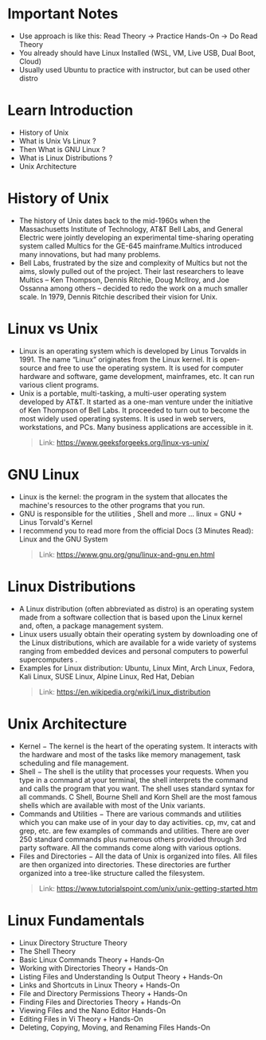 # Important Notes
- Use approach is like this: Read Theory -> Practice Hands-On -> Do Read Theory
- You already should have Linux Installed (WSL, VM, Live USB, Dual Boot, Cloud)
- Usually used Ubuntu to practice with instructor, but can be used other distro

# Learn Introduction
- History of Unix
- What is Unix Vs Linux ?
- Then What is GNU Linux ?
- What is Linux Distributions ?
- Unix Architecture

# History of Unix
- The history of Unix dates back to the mid-1960s when the Massachusetts Institute of Technology, AT&T Bell Labs, and General Electric were jointly developing an experimental time-sharing operating system called Multics for the GE-645 mainframe.Multics introduced many innovations, but had many problems.
- Bell Labs, frustrated by the size and complexity of Multics but not the aims, slowly pulled out of the project. Their last researchers to leave Multics – Ken Thompson, Dennis Ritchie, Doug McIlroy, and Joe Ossanna among others – decided to redo the work on a much smaller scale. In 1979, Dennis Ritchie described their vision for Unix.

# Linux vs Unix
- Linux is an operating system which is developed by Linus Torvalds in 1991. The name “Linux” originates from the Linux kernel. It is open-source and free to use the operating system. It is used for computer hardware and software, game development, mainframes, etc. It can run various client programs.
- Unix is a portable, multi-tasking, a multi-user operating system developed by AT&T. It started as a one-man venture under the initiative of Ken Thompson of Bell Labs. It proceeded to turn out to become the most widely used operating systems. It is used in web servers, workstations, and PCs. Many business applications are accessible in it.
  > Link: https://www.geeksforgeeks.org/linux-vs-unix/

# GNU Linux
- Linux is the kernel: the program in the system that allocates the machine's resources to the other programs that you run.
- GNU is responsible for the utilities , Shell and more ... linux = GNU + Linus Torvald's Kernel
- I recommend you to read more from the official Docs (3 Minutes Read): Linux and the GNU System
  > Link: https://www.gnu.org/gnu/linux-and-gnu.en.html

# Linux Distributions
- A Linux distribution (often abbreviated as distro) is an operating system made from a software collection that is based upon the Linux kernel and, often, a package management system.
- Linux users usually obtain their operating system by downloading one of the Linux distributions, which are available for a wide variety of systems ranging from embedded devices and personal computers to powerful supercomputers .
- Examples for Linux distribution: Ubuntu, Linux Mint, Arch Linux, Fedora, Kali Linux, SUSE Linux, Alpine Linux, Red Hat, Debian
  > Link: https://en.wikipedia.org/wiki/Linux_distribution

# Unix Architecture
- Kernel − The kernel is the heart of the operating system. It interacts with the hardware and most of the tasks like memory management, task scheduling and file management.
- Shell − The shell is the utility that processes your requests. When you type in a command at your terminal, the shell interprets the command and calls the program that you want. The shell uses standard syntax for all commands. C Shell, Bourne Shell and Korn Shell are the most famous shells which are available with most of the Unix variants.
- Commands and Utilities − There are various commands and utilities which you can make use of in your day to day activities. cp, mv, cat and grep, etc. are few examples of commands and utilities. There are over 250 standard commands plus numerous others provided through 3rd party software. All the commands come along with various options.
- Files and Directories − All the data of Unix is organized into files. All files are then organized into directories. These directories are further organized into a tree-like structure called the filesystem.
  > Link: https://www.tutorialspoint.com/unix/unix-getting-started.htm

# Linux Fundamentals
- Linux Directory Structure Theory
- The Shell Theory
- Basic Linux Commands Theory + Hands-On
- Working with Directories Theory + Hands-On
- Listing Files and Understanding ls Output Theory + Hands-On
- Links and Shortcuts in Linux Theory + Hands-On
- File and Directory Permissions Theory + Hands-On
- Finding Files and Directories Theory + Hands-On
- Viewing Files and the Nano Editor Hands-On
- Editing Files in Vi Theory + Hands-On
- Deleting, Copying, Moving, and Renaming Files Hands-On
